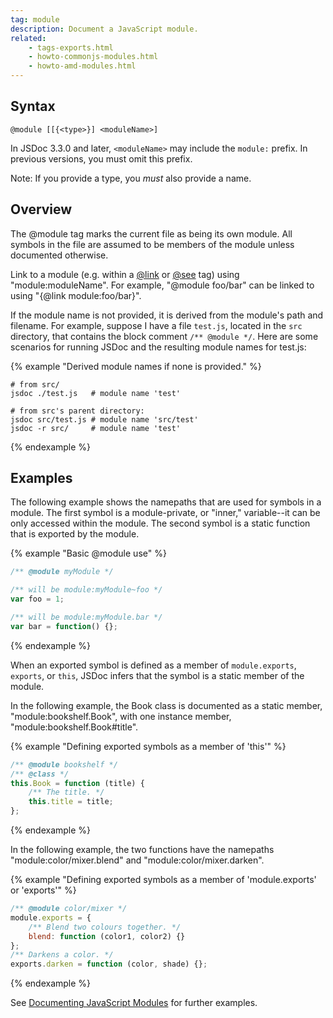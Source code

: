 ```yaml
---
tag: module
description: Document a JavaScript module.
related:
    - tags-exports.html
    - howto-commonjs-modules.html
    - howto-amd-modules.html
---
```


## Syntax

`@module [[{<type>}] <moduleName>]`

In JSDoc 3.3.0 and later, `<moduleName>` may include the `module:` prefix. In previous versions, you
must omit this prefix.

Note: If you provide a type, you _must_ also provide a name.


## Overview

The @module tag marks the current file as being its own module. All symbols in the file are assumed
to be members of the module unless documented otherwise.

Link to a module (e.g. within a [@link][link-tag] or [@see][see-tag] tag) using "module:moduleName".
For example, "@module foo/bar" can be linked to using "{@link module:foo/bar}".

If the module name is not provided, it is derived from the module's path and filename. For example,
suppose I have a file `test.js`, located in the `src` directory, that contains the block comment
`/** @module */`. Here are some scenarios for running JSDoc and the resulting module names for
test.js:

{% example "Derived module names if none is provided." %}

```
# from src/
jsdoc ./test.js   # module name 'test'

# from src's parent directory:
jsdoc src/test.js # module name 'src/test'
jsdoc -r src/     # module name 'test'
```
{% endexample %}

[link-tag]: tags-inline-link.html
[see-tag]: tags-see.html


## Examples

The following example shows the namepaths that are used for symbols in a module. The first symbol
is a module-private, or "inner," variable--it can be only accessed within the module. The second
symbol is a static function that is exported by the module.

{% example "Basic @module use" %}

```js
/** @module myModule */

/** will be module:myModule~foo */
var foo = 1;

/** will be module:myModule.bar */
var bar = function() {};
```
{% endexample %}

When an exported symbol is defined as a member of `module.exports`, `exports`, or `this`, JSDoc
infers that the symbol is a static member of the module.

In the following example, the Book class is documented as a static member, "module:bookshelf.Book",
with one instance member, "module:bookshelf.Book#title".

{% example "Defining exported symbols as a member of 'this'" %}

```js
/** @module bookshelf */
/** @class */
this.Book = function (title) {
    /** The title. */
    this.title = title;
};
```
{% endexample %}

In the following example, the two functions have the namepaths "module:color/mixer.blend" and
"module:color/mixer.darken".

{% example "Defining exported symbols as a member of 'module.exports' or 'exports'" %}

```js
/** @module color/mixer */
module.exports = {
    /** Blend two colours together. */
    blend: function (color1, color2) {}
};
/** Darkens a color. */
exports.darken = function (color, shade) {};
```
{% endexample %}

See [Documenting JavaScript Modules][modules] for further examples.

[modules]: howto-commonjs-modules.html
